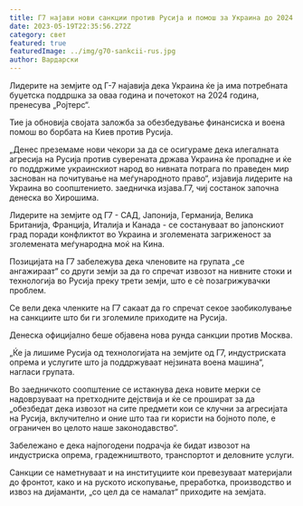 ```yaml
---
title: Г7 најави нови санкции против Русија и помош за Украина до 2024 година.
date: 2023-05-19T22:35:56.272Z
category: свет
featured: true
featuredImage: ../img/g70-sankcii-rus.jpg
author: Вардарски
---
```

Лидерите на земјите од Г-7 најавија дека Украина ќе ја има потребната буџетска поддршка за оваа година и почетокот на 2024 година, пренесува „Ројтерс“.

Тие ја обновија својата заложба за обезбедување финансиска и воена помош во борбата на Киев против Русија.

„Денес преземаме нови чекори за да се осигураме дека илегалната агресија на Русија против суверената држава Украина ќе пропадне и ќе го поддржиме украинскиот народ во нивната потрага по праведен мир заснован на почитување на меѓународното право“, изјавија лидерите на Украина во соопштението. заедничка изјава.Г7, чиј состанок започна денеска во Хирошима.

Лидерите на земјите од Г7 - САД, Јапонија, Германија, Велика Британија, Франција, Италија и Канада - се состануваат во јапонскиот град поради конфликтот во Украина и зголемената загриженост за зголемената меѓународна моќ на Кина.

Позицијата на Г7 забележува дека членовите на групата „се ангажираат“ со други земји за да го спречат извозот на нивните стоки и технологија во Русија преку трети земји, што е сè позагрижувачки проблем.

Се вели дека членките на Г7 сакаат да го спречат секое заобиколување на санкциите што би ги зголемиле приходите на Русија.

Денеска официјално беше објавена нова рунда санкции против Москва.

„Ќе ја лишиме Русија од технологијата на земјите од Г7, индустриската опрема и услугите што ја поддржуваат нејзината воена машина“, нагласи групата.

Во заедничкото соопштение се истакнува дека новите мерки се надоврзуваат на претходните дејствија и ќе се прошират за да „обезбедат дека извозот на сите предмети кои се клучни за агресијата на Русија, вклучително и оние што таа ги користи на бојното поле, е ограничен во целото наше законодавство“.

Забележано е дека најпогодени подрачја ќе бидат извозот на индустриска опрема, градежништвото, транспортот и деловните услуги.

Санкции се наметнуваат и на институциите кои превезуваат материјали до фронтот, како и на руското ископување, преработка, производство и извоз на дијаманти, „со цел да се намалат“ приходите на земјата.
